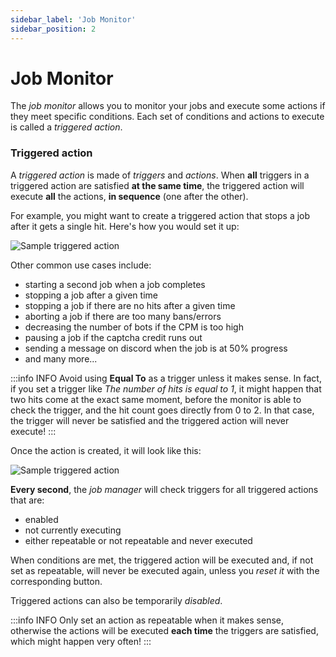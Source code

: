```yaml
---
sidebar_label: 'Job Monitor'
sidebar_position: 2
---
```


# Job Monitor
The *job monitor* allows you to monitor your jobs and execute some actions if they meet specific conditions. Each set of conditions and actions to execute is called a *triggered action*.

### Triggered action
A *triggered action* is made of *triggers* and *actions*. When **all** triggers in a triggered action are satisfied **at the same time**, the triggered action will execute **all** the actions, **in sequence** (one after the other).

For example, you might want to create a triggered action that stops a job after it gets a single hit. Here's how you would set it up:

![Sample triggered action](/img/jobs/create-triggered-action.png)

Other common use cases include:
- starting a second job when a job completes
- stopping a job after a given time
- stopping a job if there are no hits after a given time
- aborting a job if there are too many bans/errors
- decreasing the number of bots if the CPM is too high
- pausing a job if the captcha credit runs out
- sending a message on discord when the job is at 50% progress
- and many more...

:::info INFO
Avoid using **Equal To** as a trigger unless it makes sense. In fact, if you set a trigger like *The number of hits is equal to 1*, it might happen that two hits come at the exact same moment, before the monitor is able to check the trigger, and the hit count goes directly from 0 to 2. In that case, the trigger will never be satisfied and the triggered action will never execute!
:::

Once the action is created, it will look like this:

![Sample triggered action](/img/jobs/triggered-action.png)

**Every second**, the *job manager* will check triggers for all triggered actions that are:
- enabled
- not currently executing
- either repeatable or not repeatable and never executed

When conditions are met, the triggered action will be executed and, if not set as repeatable, will never be executed again, unless you *reset it* with the corresponding button.

Triggered actions can also be temporarily *disabled*.

:::info INFO
Only set an action as repeatable when it makes sense, otherwise the actions will be executed **each time** the triggers are satisfied, which might happen very often!
:::
